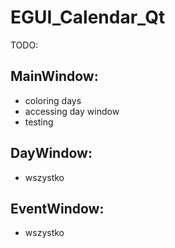 # EGUI_Calendar_Qt
TODO:
## MainWindow:
- coloring days
- accessing day window
- testing
## DayWindow:
- wszystko
## EventWindow:
- wszystko
